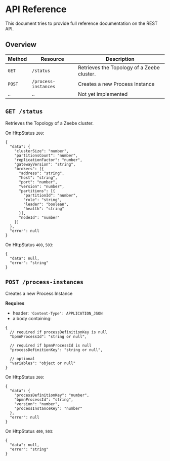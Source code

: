 # API Reference
This document tries to provide full reference documentation on the REST API. 

## Overview
| Method |       Resource       |                Description                 |
|--------|----------------------|--------------------------------------------|
| `GET`  | `/status`            | Retrieves the Topology of a Zeebe cluster. |
| `POST` | `/process-instances` | Creates a new Process Instance             |
| ..     | ..                   | Not yet implemented                        |

## `GET /status`

Retrieves the Topology of a Zeebe cluster.

On HttpStatus `200`:

```json5
{
  "data": {
    "clusterSize": "number",
    "partitionsCount": "number",
    "replicationFactor": "number",
    "gatewayVersion": "string",
    "brokers": [{
      "address": "string",
      "host": "string",
      "port": "number",
      "version": "number",
      "partitions": [{
        "partitionId": "number",
        "role": "string",
        "leader": "boolean",
        "health": "string"
      }],
      "nodeId": "number"
    }]
  },
  "error": null
}
```

On HttpStatus `400`, `503`:

```json5
{
  "data": null,
  "error": "string"
}
```

## `POST /process-instances`

Creates a new Process Instance

**Requires**
- header: `'Content-Type': APPLICATION_JSON`
- a body containing:

```json5
{
  // required if processDefinitionKey is null
  "bpmnProcessId": "string or null",

  // required if bpmnProcessId is null
  "processDefinitionKey": "string or null",

  // optional
  "variables": "object or null"
}
```

On HttpStatus `200`:

```json5
{
  "data": {
    "processDefinitionKey": "number",
    "bpmnProcessId": "string",
    "version": "number",
    "processInstanceKey": "number"
  },
  "error": null
}
```

On HttpStatus `400`, `503`:

```json5
{
  "data": null,
  "error": "string"
}
```
